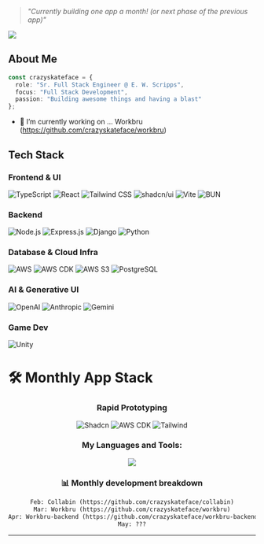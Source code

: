 > *"Currently building one app a month! (or next phase of the previous app)"*

![](https://komarev.com/ghpvc/?username=crazyskateface)

## About Me
```typescript
const crazyskateface = {
  role: "Sr. Full Stack Engineer @ E. W. Scripps",
  focus: "Full Stack Development",
  passion: "Building awesome things and having a blast"
};
```

- 🔭 I’m currently working on ... Workbru (https://github.com/crazyskateface/workbru)

## Tech Stack
### Frontend & UI
![TypeScript](https://img.shields.io/badge/typescript-%23007ACC.svg?style=for-the-badge&logo=typescript&logoColor=white)
![React](https://img.shields.io/badge/react-%2320232a.svg?style=for-the-badge&logo=react&logoColor=%2361DAFB)
![Tailwind CSS](https://img.shields.io/badge/tailwindcss-%2338B2AC.svg?style=for-the-badge&logo=tailwind-css&logoColor=white)
![shadcn/ui](https://img.shields.io/badge/shadcn/ui-000000.svg?style=for-the-badge&logo=data:image/svg+xml;base64,PHN2ZyB4bWxucz0iaHR0cDovL3d3dy53My5vcmcvMjAwMC9zdmciIHdpZHRoPSIyNCIgaGVpZ2h0PSIyNCIgdmlld0JveD0iMCAwIDI0IDI0IiBmaWxsPSJub25lIiBzdHJva2U9ImN1cnJlbnRDb2xvciIgc3Ryb2tlLXdpZHRoPSIyIiBzdHJva2UtbGluZWNhcD0icm91bmQiIHN0cm9rZS1saW5lam9pbj0icm91bmQiPjxwYXRoIGQ9Ik0yMSAxMmE5IDkgMCAxIDEtNi4yMTktOC41NjIiLz48L3N2Zz4=&logoColor=white)
![Vite](https://img.shields.io/badge/Vite-646CFF?style=for-the-badge&logo=Vite&logoColor=white)
![BUN](https://img.shields.io/badge/Bun-000?logo=bun&logoColor=fff)

### Backend
![Node.js](https://img.shields.io/badge/node.js-6DA55F?style=for-the-badge&logo=node.js&logoColor=white)
![Express.js](https://img.shields.io/badge/express.js-%23404d59.svg?style=for-the-badge&logo=express&logoColor=%2361DAFB)
![Django](https://img.shields.io/badge/Django-092E20?style=for-the-badge&logo=django&logoColor=green)
![Python](https://img.shields.io/badge/python-3670A0?style=for-the-badge&logo=python&logoColor=ffdd54)

### Database & Cloud Infra
![AWS](https://img.shields.io/badge/AWS-232F3E?style=flat&logo=amazonwebservices&logoColor=white)
![AWS CDK](https://img.shields.io/badge/AWS%20CDK-v2-blue)
![AWS S3](https://img.shields.io/badge/AWS_S3-569A31?logo=amazons3&logoColor=fff&style=for-the-badge)
![PostgreSQL](https://img.shields.io/badge/postgres-%23316192.svg?style=for-the-badge&logo=postgresql&logoColor=white)

### AI & Generative UI
![OpenAI](https://img.shields.io/badge/OpenAI-412991?style=for-the-badge&logo=openai&logoColor=white)
![Anthropic](https://img.shields.io/badge/AI-powered-6f42c1?logo=anthropic&logoColor=white)
![Gemini](https://img.shields.io/badge/Google-Gemini-yellow?style=for-the-badge&logo=google)
</div>

### Game Dev
![Unity](https://img.shields.io/badge/-Unity-000000?style=flat-square&logo=unity&logoColor=white)

# 🛠️ Monthly App Stack
<div align="center">

### Rapid Prototyping
![Shadcn](https://img.shields.io/badge/shadcn/ui-000000?style=for-the-badge&logo=data:image/svg+xml;base64,PHN2ZyB4bWxucz0iaHR0cDovL3d3dy53My5vcmcvMjAwMC9zdmciIHdpZHRoPSIyNCIgaGVpZ2h0PSIyNCIgdmlld0JveD0iMCAwIDI0IDI0IiBmaWxsPSJub25lIiBzdHJva2U9ImN1cnJlbnRDb2xvciIgc3Ryb2tlLXdpZHRoPSIyIiBzdHJva2UtbGluZWNhcD0icm91bmQiIHN0cm9rZS1saW5lam9pbj0icm91bmQiPjxwYXRoIGQ9Ik0yMSAxMmE5IDkgMCAxIDEtNi4yMTktOC41NjIiLz48L3N2Zz4=&logoColor=white)
![AWS CDK](https://img.shields.io/badge/AWS%20CDK-v2-blue)
![Tailwind](https://img.shields.io/badge/tailwindcss-%2338B2AC.svg?style=for-the-badge&logo=tailwind-css&logoColor=white)

<h3>My Languages and Tools:</h3>

<p align="center">
<img src="https://skillicons.dev/icons?i=html,css,js,ts,react,git,jest,nodejs,postgres,postman,py,tailwind,vscode,visualstudio,vercel,vite,styledcomponents,sass,regex,prisma,planetscale,mysql,md,express,emotion,aws,bun,docker,npm,pnpm,redis,sentry,vitest"/>
</p>

### 📊 Monthly development breakdown

```txt
Feb: Collabin (https://github.com/crazyskateface/collabin)
Mar: Workbru (https://github.com/crazyskateface/workbru)
Apr: Workbru-backend (https://github.com/crazyskateface/workbru-backend)
May: ???
```

---
